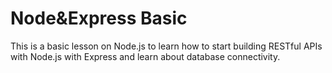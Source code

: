 # Node&Express Basic
This is a basic lesson on Node.js to learn how to start building RESTful APIs with Node.js with Express and learn about database connectivity.
